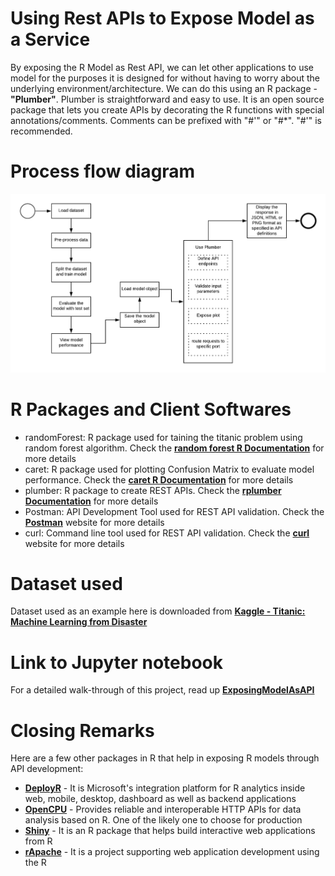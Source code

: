 # Using Rest APIs to Expose Model as a Service
By exposing the R Model as Rest API, we can let other applications to use model for the purposes it is designed for without having to worry about the underlying environment/architecture.
We can do this using an R package - **"Plumber"**. Plumber is straightforward and easy to use. It is an open source package that lets you create APIs by decorating the R functions with special annotations/comments. Comments can be prefixed with "#'" or "#*". "#'" is recommended.

# Process flow diagram
![Entire Process Flow](Images/Flow_Diagram.png)

# R Packages and Client Softwares
 - randomForest: R package used for taining the titanic problem using random forest algorithm. Check the **[random forest R Documentation](https://www.rdocumentation.org/packages/randomForest/versions/4.6-14/topics/randomForest)** for more details
 - caret: R package used for plotting Confusion Matrix to evaluate model performance. Check the **[caret R Documentation](https://www.rdocumentation.org/packages/caret)** for more details
 - plumber: R package to create REST APIs. Check the **[rplumber Documentation](https://www.rplumber.io/)** for more details
 - Postman: API Development Tool used for REST API validation. Check the **[Postman](https://www.getpostman.com/)** website for more details
 - curl: Command line tool used for REST API validation. Check the **[curl](https://curl.haxx.se/)** website for more details
 
# Dataset used
Dataset used as an example here is downloaded from **[Kaggle - Titanic: Machine Learning from Disaster](https://www.kaggle.com/c/titanic/data)**
 
# Link to Jupyter notebook
For a detailed walk-through of this project, read up **[ExposingModelAsAPI](https://github.com/Ashwini-Rao/ExposingModelAsAPI/blob/master/ExposeModelAsAPI.ipynb)**
 
# Closing Remarks
Here are a few other packages in R that help in exposing R models through API development:
 -  **[DeployR](https://docs.microsoft.com/en-us/machine-learning-server/deployr/deployr-about)** - It is Microsoft's integration platform for R analytics inside web, mobile, desktop, dashboard as well as backend applications
 -  **[OpenCPU](https://www.opencpu.org/)** - Provides reliable and interoperable HTTP APIs for data analysis based on R. One of the likely one to choose for production
 -  **[Shiny](http://shiny.rstudio.com/)** - It is an R package that helps build interactive web applications from R
 - **[rApache](https://www.r-bloggers.com/exposing-r-script-as-api/)** - It is a project supporting web application development using the R
